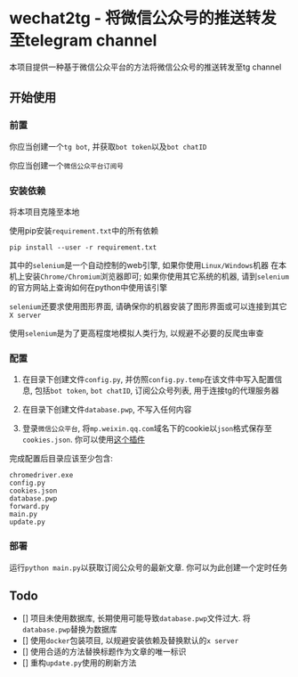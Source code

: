 # wechat2tg - 将微信公众号的推送转发至telegram channel
本项目提供一种基于微信公众平台的方法将微信公众号的推送转发至tg channel

## 开始使用
### 前置
你应当创建一个`tg bot`, 并获取`bot token`以及`bot chatID`

你应当创建一个`微信公众平台订阅号`

### 安装依赖
将本项目克隆至本地

使用pip安装`requirement.txt`中的所有依赖
```
pip install --user -r requirement.txt
```

其中的`selenium`是一个自动控制的web引擎, 如果你使用`Linux/Windows`机器 在本机上安装`Chrome/Chromium`浏览器即可; 如果你使用其它系统的机器, 请到`selenium`的官方网站上查询如何在python中使用该引擎

`selenium`还要求使用图形界面, 请确保你的机器安装了图形界面或可以连接到其它`X server`

使用`selenium`是为了更高程度地模拟人类行为, 以规避不必要的反爬虫审查

### 配置
1. 在目录下创建文件`config.py`, 并仿照`config.py.temp`在该文件中写入配置信息, 包括`bot token`, `bot chatID`, 订阅公众号列表, 用于连接tg的代理服务器

2. 在目录下创建文件`database.pwp`, 不写入任何内容

3. 登录`微信公众平台`, 将`mp.weixin.qq.com`域名下的cookie以`json`格式保存至`cookies.json`. 你可以使用[这个插件](https://chrome.google.com/webstore/detail/%E3%82%AF%E3%83%83%E3%82%AD%E3%83%BCjson%E3%83%95%E3%82%A1%E3%82%A4%E3%83%AB%E5%87%BA%E5%8A%9B-for-puppet/nmckokihipjgplolmcmjakknndddifde)

完成配置后目录应该至少包含:
```
chromedriver.exe
config.py
cookies.json
database.pwp
forward.py
main.py
update.py
```

### 部署
运行`python main.py`以获取订阅公众号的最新文章. 你可以为此创建一个定时任务

## Todo
- [] 项目未使用数据库, 长期使用可能导致`database.pwp`文件过大. 将`database.pwp`替换为数据库
- [] 使用`docker`包装项目, 以规避安装依赖及替换默认的`x server`
- [] 使用合适的方法替换标题作为文章的唯一标识
- [] 重构`update.py`使用的刷新方法